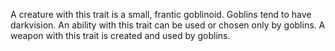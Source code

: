 A creature with this trait is a small, frantic goblinoid. Goblins tend to have darkvision. An ability with this trait can be used or chosen only by goblins. A weapon with this trait is created and used by goblins.